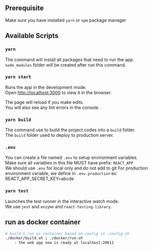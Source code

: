 ## Prerequisite
Make sure you have installed `yarn` or `npm` package manager<br />

## Available Scripts

### `yarn`
The command will install all packages that need to run the app.<br />
`node_modules` folder will be created after run this command.

### `yarn start`

Runs the app in the development mode.<br />
Open [http://localhost:3000](http://localhost:3000) to view it in the browser.

The page will reload if you make edits.<br />
You will also see any lint errors in the console.

### `yarn build`

The command use to build the project codes into a `build` folder.<br />
The `build` folder used to deploy to production server.

### `.env`

You can create a file named `.env` to setup environment variables.<br />
Make sure all variables in this file MUST have prefix: `REACT_APP` <br />
We should use `.env` for local only and do not add to git
For production environment variable, we define in `.env.production`
ex: REACT_APP_SECRET_KEY=abcde

### `yarn test`

Launches the test runner in the interactive watch mode.<br />
We use `jest` and `enzyme` and `react-testing-library`.


## run as docker container 
```bash
# build & run as container based on config in .config.sh
./docker/build.sh ; ./docker/run.sh
    : the web app now is ready at localhost:20611
    
```